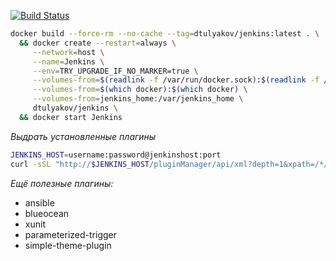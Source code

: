 [![Build Status](https://travis-ci.org/dtulyakov/docker-jenkins.svg?branch=master)](https://travis-ci.org/dtulyakov/docker-jenkins)

```BASH
docker build --force-rm --no-cache --tag=dtulyakov/jenkins:latest . \
  && docker create --restart=always \
     --network=host \
     --name=Jenkins \
     --env=TRY_UPGRADE_IF_NO_MARKER=true \
     --volumes-from=$(readlink -f /var/run/docker.sock):$(readlink -f /var/run/docker.sock) \
     --volumes-from=$(which docker):$(which docker) \
     --volumes-from=jenkins_home:/var/jenkins_home \
     dtulyakov/jenkins \
  && docker start Jenkins

```

*Выдрать установленные плагины*
```BASH
JENKINS_HOST=username:password@jenkinshost:port
curl -sSL "http://$JENKINS_HOST/pluginManager/api/xml?depth=1&xpath=/*/*/shortName|/*/*/version&wrapper=plugins" | perl -pe 's/.*?<shortName>([\w-]+).*?<version>([^<]+)()(<\/\w+>)+/\1 \2\n/g'|sed 's/ /:/'
```

*Ещё полезные плагины:*
- ansible
- blueocean
- xunit
- parameterized-trigger
- simple-theme-plugin
